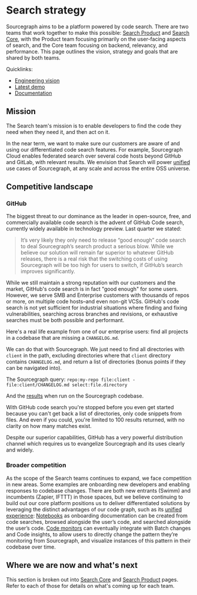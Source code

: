 # Search strategy

Sourcegraph aims to be a platform powered by code search. There are two teams that work together to make this possible: [Search Product](../../../departments/engineering/teams/search/product.md) and [Search Core](../../../departments/engineering/teams/search/core.md), with the Product team focusing primarily on the user-facing aspects of search, and the Core team focusing on backend, relevancy, and performance. This page outlines the vision, strategy and goals that are shared by both teams.

Quicklinks:

- [Engineering vision](../../../departments/engineering/index.md#product-vision-and-strategy)
- [Latest demo](https://www.youtube.com/watch?v=XLfE2YuRwvw)
- [Documentation](https://docs.sourcegraph.com/code_search/)

## Mission

The Search team's mission is to enable developers to find the code they need when they need it, and then act on it.

In the near term, we want to make sure our customers are aware of and using our differentiated code search features. For example, Sourcegraph Cloud enables federated search over several code hosts beyond GitHub and GitLab, with relevant results. We envision that Search will power [unified](../index.md#deliver-a-unified-experience) use cases of Sourcegraph, at any scale and across the entire OSS universe.

## Competitive landscape

### GitHub

The biggest threat to our dominance as the leader in open-source, free, and commercially available code search is the advent of GitHub Code search, currently widely available in technology preview. Last quarter we stated:

> It’s very likely they only need to release “good enough” code search to deal Sourcegraph’s search product a serious blow. While we believe our solution will remain far superior to whatever GitHub releases, there is a real risk that the switching costs of using Sourcegraph will be too high for users to switch, if GitHub’s search improves significantly.

While we still maintain a strong reputation with our customers and the market, GitHub's code search is in fact "good enough" for some users. However, we serve SMB and Enterprise customers with thousands of repos or more, on multiple code hosts–and even non-git VCSs. GitHub's code search is not yet sufficient for industrial situations where finding and fixing vulnerabilities, searching across branches and revisions, or exhaustive searches must be both possible and performant.

Here's a real life example from one of our enterprise users: find all projects in a codebase that are missing a `CHANGELOG.md`.

We can do that with Sourcegraph. We just need to find all directories with `client` in the path, excluding directories where that `client` directory contains `CHANGELOG.md`, and return a list of directories (bonus points if they can be navigated into).

The Sourcegraph query: `repo:my-repo file:client -file:client/CHANGELOG.md select:file.directory`

And the [results](https://sourcegraph.com/search?q=context:global+repo:%5Egithub%5C.com/sourcegraph/sourcegraph%24+file:client+-file:client/CHANGELOG.md+select:file.directory&patternType=literal) when run on the Sourcegraph codebase.

With GitHub code search you're stopped before you even get started because you can't get back a list of directories, only code snippets from files. And even if you could, you're limited to 100 results returned, with no clarity on how many matches exist.

Despite our superior capabilities, GitHub has a very powerful distribution channel which requires us to evangelize Sourcegraph and its uses clearly and widely.

### Broader competition

As the scope of the Search teams continues to expand, we face competition in new areas. Some examples are onboarding new developers and enabling responses to codebase changes. There are both new entrants (Swimm) and incumbents (Zapier, IFTTT) in those spaces, but we believe continuing to build out our core platform positions us to deliver differentiated solutions by leveraging the distinct advantages of our code graph, such as its [unified experience](../index.md#deliver-a-unified-experience): [Notebooks](https://sourcegraph.com/notebooks?tab=explore) as onboarding documentation can be created from code searches, browsed alongside the user’s code, and searched alongside the user’s code. [Code monitors](https://sourcegraph.com/code-monitoring) can eventually integrate with Batch changes and Code insights, to allow users to directly change the pattern they’re monitoring from Sourcegraph, and visualize instances of this pattern in their codebase over time.

## Where we are now and what's next

This section is broken out into [Search Core](core.md) and [Search Product](product.md) pages. Refer to each of those for details on what's coming up for each team.
